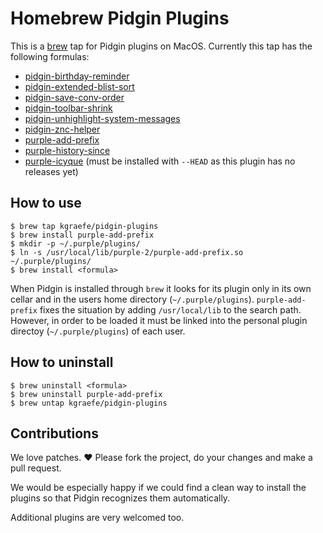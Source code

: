 # Homebrew Pidgin Plugins

This is a [brew](https://brew.sh/) tap for Pidgin plugins on MacOS.  Currently
this tap has the following formulas:
- [pidgin-birthday-reminder](https://github.com/kgraefe/pidgin-birthday-reminder)
- [pidgin-extended-blist-sort](https://github.com/kgraefe/pidgin-extended-blist-sort)
- [pidgin-save-conv-order](https://github.com/kgraefe/pidgin-save-conv-order)
- [pidgin-toolbar-shrink](https://launchpad.net/pidgin-toolbar-shrink)
- [pidgin-unhighlight-system-messages](https://github.com/kgraefe/pidgin-unhighlight-system-messages)
- [pidgin-znc-helper](https://github.com/kgraefe/pidgin-znc-helper)
- [purple-add-prefix](https://github.com/kgraefe/purple-add-prefix)
- [purple-history-since](https://github.com/kgraefe/purple-history-since)
- [purple-icyque](https://github.com/EionRobb/icyque) (must be installed with
  `--HEAD` as this plugin has no releases yet)

## How to use
```
$ brew tap kgraefe/pidgin-plugins
$ brew install purple-add-prefix
$ mkdir -p ~/.purple/plugins/
$ ln -s /usr/local/lib/purple-2/purple-add-prefix.so ~/.purple/plugins/
$ brew install <formula>
```

When Pidgin is installed through `brew` it looks for its plugin only in its own
cellar and in the users home directory (`~/.purple/plugins`).
`purple-add-prefix` fixes the situation by adding `/usr/local/lib` to the
search path. However, in order to be loaded it must be linked into the personal
plugin directoy (`~/.purple/plugins`) of each user.

## How to uninstall
```
$ brew uninstall <formula>
$ brew uninstall purple-add-prefix
$ brew untap kgraefe/pidgin-plugins
```

## Contributions
We love patches. :heart: Please fork the project, do your changes and make a
pull request.

We would be especially happy if we could find a clean way to install the
plugins so that Pidgin recognizes them automatically.

Additional plugins are very welcomed too.

